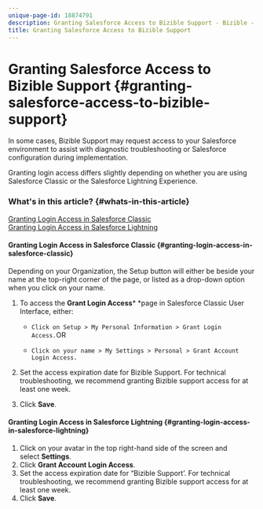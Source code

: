 ```yaml
---
unique-page-id: 18874791
description: Granting Salesforce Access to Bizible Support - Bizible - Product Documentation
title: Granting Salesforce Access to Bizible Support
---
```


# Granting Salesforce Access to Bizible Support {#granting-salesforce-access-to-bizible-support}

In some cases, Bizible Support may request access to your Salesforce environment to assist with diagnostic troubleshooting or Salesforce configuration during implementation.

Granting login access differs slightly depending on whether you are using Salesforce Classic or the Salesforce Lightning Experience.

### What's in this article? {#whats-in-this-article}

[Granting Login Access in Salesforce Classic](#granting-login-access-in-salesforce-classic)  
[Granting Login Access in Salesforce Lightning](#granting-login-access-in-salesforce-lightning)

#### Granting Login Access in&nbsp;Salesforce Classic {#granting-login-access-in-salesforce-classic}

Depending on your Organization, the&nbsp;Setup&nbsp;button will either be beside your name at the top-right corner of the page, or listed as a drop-down option when you click on your name.

1. To access the **Grant Login Access***&nbsp;*page in&nbsp;Salesforce Classic User Interface, either:

    * `Click on Setup > My Personal Information > Grant Login Access.`OR
    
    * `Click on your name > My Settings > Personal > Grant Account Login Access.`

1. Set the access expiration date for Bizible Support. For technical troubleshooting, we recommend granting Bizible support access for at least one week.&nbsp;
1. Click **Save**.

#### Granting Login Access in Salesforce Lightning {#granting-login-access-in-salesforce-lightning}

1. Click on your avatar in the top right-hand side of the screen and select&nbsp;**Settings**.
1. Click **Grant Account Login Access**.
1. Set the access expiration date for “Bizible Support’. For technical troubleshooting, we recommend granting Bizible support access for at least one week.&nbsp;
1. Click **Save**.

